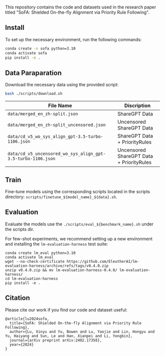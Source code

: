 This repository contains the code and datasets used in the research paper titled "SoFA: Shielded On-the-fly Alignment via Priority Rule Following".

## Install

To set up the necessary environment, run the following commands:

```bash
conda create -n sofa python=3.10
conda activate sofa
pip install -e .
```

## Data Paraparation

Download the necessary data using the provided script:

```bash
bash ./scripts/download.sh
```
| File Name | Discription |
| ------- | ------- |
| ```data/merged_en_zh-split.json``` | ShareGPT Data |
| ```data/merged_en_zh-split_uncensored.json``` | Uncensored ShareGPT Data |
| ```data/cd_v5_wo_sys_align_gpt-3.5-turbo-1106.json``` | ShareGPT Data + PriorityRules |
| ```data/cd_v5_uncensored_wo_sys_align_gpt-3.5-turbo-1106.json``` | Uncensored ShareGPT Data + PriorityRules |

## Train
Fine-tune models using the corresponding scripts located in the scripts directory: ```scripts/finetune_${model_name}_${data}.sh```.

## Evaluation

Evaluate the models use the ```./scripts/eval_${benchmark_name}.sh``` under the scripts dir.

For few-shot experiments, we recommend setting up a new environment and installing the `lm-evaluation-harness` test suite:

```
conda create lm_eval python=3.10
conda activate lm_eval
wget --no-check-certificate https://github.com/EleutherAI/lm-evaluation-harness/archive/refs/tags/v0.4.0.zip
unzip v0.4.0.zip && mv lm-evaluation-harness-0.4.0/ lm-evaluation-harness/
cd lm-evaluation-harness
pip install -e .
```

## Citation

Please cite our work if you find our code and dataset useful:

```
@article{lu2024sofa,
  title={SoFA: Shielded On-the-fly Alignment via Priority Rule Following},
  author={Lu, Xinyu and Yu, Bowen and Lu, Yaojie and Lin, Hongyu and Yu, Haiyang and Sun, Le and Han, Xianpei and Li, Yongbin},
  journal={arXiv preprint arXiv:2402.17358},
  year={2024}
}
```
